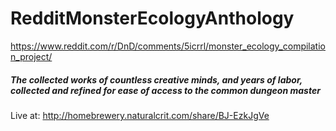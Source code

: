 # RedditMonsterEcologyAnthology
https://www.reddit.com/r/DnD/comments/5icrrl/monster_ecology_compilation_project/


##### The collected works of countless creative minds, and years of labor, collected and refined for ease of access to the common dungeon master

Live at: http://homebrewery.naturalcrit.com/share/BJ-EzkJgVe
